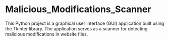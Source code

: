 # Malicious_Modifications_Scanner
This Python project is a graphical user interface (GUI) application built using the Tkinter library. The application serves as a scanner for detecting malicious modifications in website files.

